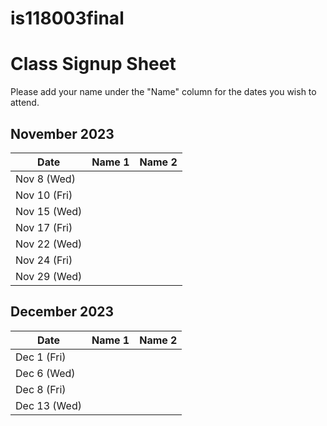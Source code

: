 # is118003final

# Class Signup Sheet

Please add your name under the "Name" column for the dates you wish to attend.

## November 2023

| Date       | Name 1      | Name 2      |
|------------|-------------|-------------|
| Nov 8 (Wed)  |             |             |
| Nov 10 (Fri) |             |             |
| Nov 15 (Wed) |             |             |
| Nov 17 (Fri) |             |             |
| Nov 22 (Wed) |             |             |
| Nov 24 (Fri) |             |             |
| Nov 29 (Wed) |             |             |

## December 2023

| Date       | Name 1      | Name 2      |
|------------|-------------|-------------|
| Dec 1 (Fri)  |             |             |
| Dec 6 (Wed)  |             |             |
| Dec 8 (Fri)  |             |             |
| Dec 13 (Wed) |             |             |

